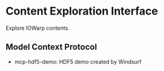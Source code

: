 # Content Exploration Interface

  Explore IOWarp contents.

## Model Context Protocol

* mcp-hdf5-demo: HDF5 demo created by Windsurf

